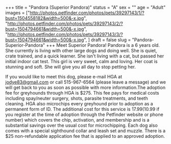 +++
title = "Pandora (Superior Pandora)"
status = "A"
sex = ""
age = "Adult"
images = ["http://photos.petfinder.com/photos/pets/39297143/1/?bust=1504558182&width=500&-x.jpg",
"http://photos.petfinder.com/photos/pets/39297143/2/?bust=1504794661&width=500&-x.jpg",
"http://photos.petfinder.com/photos/pets/39297143/3/?bust=1504794661&width=500&-x.jpg",
]
draft = false
slug = "Pandora-Superior-Pandora"
+++
Meet Superior Pandora! Pandora is a 6 years old. She currently is living with other large dogs and doing well. She is quiet, crate trained, and a quick learner. She isn't living with a cat, but passed her initial indoor cat test. This girl is very sweet, calm and loving. Her coat is stunning and soft. She will give you all day to stop petting her.

If you would like to meet this dog, please e-mail HGA at jodye83@gmail.com or call 515-967-6564 (please leave a message) and we will get back to you as soon as possible with more information.The adoption fee for greyhounds through HGA is $275. This fee pays for medical costs including spay/neuter surgery, shots, parasite treatments, and teeth cleaning. HGA also microchips every greyhound prior to adoption as a permanent form of ID. The additional cost for this service is $17.99 ($10.99 if you register at the time of adoption through the Petfinder website or phone number) which covers the chip, activation, and membership and is a substantial savings over the usual cost for microchipping. Each dog also comes with a special sighthound collar and leash set and muzzle. There is a $25 non-refundable application fee that is applied to an approved adoption.

